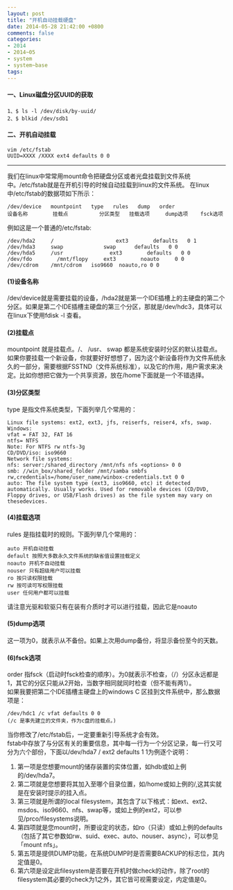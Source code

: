 ```yaml
---
layout: post
title: "开机自动挂载硬盘"
date: 2014-05-28 21:42:00 +0800
comments: false
categories:
- 2014
- 2014~05
- system
- system~base
tags:
---
```

#### 一、Linux磁盘分区UUID的获取
```
1、$ ls -l /dev/disk/by-uuid/
2、$ blkid /dev/sdb1
```

#### 二、开机自动挂载
```
vim /etc/fstab
UUID=XXXX /XXXX ext4 defaults 0 0
```

----------

我们在linux中常常用mount命令把硬盘分区或者光盘挂载到文件系统中。/etc/fstab就是在开机引导的时候自动挂载到linux的文件系统。
在linux中/etc/fstab的数据项如下所示：
```
/dev/device   mountpoint   type   rules   dump   order
设备名称        挂载点          分区类型   挂载选项     dump选项    fsck选项
```

例如这是一个普通的/etc/fstab:
```
/dev/hda2     /                    ext3        defaults   0 1
/dev/hda3     swap             swap      defaults   0 0
/dev/hda5     /usr               ext3        defaults   0 0
/dev/fdo        /mnt/flopy     ext3        noauto     0 0
/dev/cdrom    /mnt/cdrom   iso9660  noauto,ro 0 0
```
#### (1)设备名称
/dev/device就是需要挂载的设备，/hda2就是第一个IDE插槽上的主硬盘的第二个分区。如果是第二个IDE插槽主硬盘的第三个分区，那就是/dev/hdc3，具体可以在linux下使用fdisk -l  查看。

#### (2)挂载点
mountpoint 就是挂载点。/、 /usr、 swap 都是系统安装时分区的默认挂载点。  
如果你要挂载一个新设备，你就要好好想想了，因为这个新设备将作为文件系统永久的一部分，需要根据FSSTND（文件系统标准），以及它的作用，用户需求来决定。比如你想把它做为一个共享资源，放在/home下面就是一个不错选择。

#### (3)分区类型
type 是指文件系统类型，下面列举几个常用的：
```
Linux file systems: ext2, ext3, jfs, reiserfs, reiser4, xfs, swap.
Windows:
vfat = FAT 32, FAT 16
ntfs= NTFS
Note: For NTFS rw ntfs-3g
CD/DVD/iso: iso9660
Network file systems:
nfs: server:/shared_directory /mnt/nfs nfs <options> 0 0
smb: //win_box/shared_folder /mnt/samba smbfs rw,credentials=/home/user_name/winbox-credentials.txt 0 0
auto: The file system type (ext3, iso9660, etc) it detected automatically. Usually works. Used for removable devices (CD/DVD, Floppy drives, or USB/Flash drives) as the file system may vary on thesedevices.
```

#### (4)挂载选项
rules 是指挂载时的规则。下面列举几个常用的：
```
auto 开机自动挂载
default 按照大多数永久文件系统的缺省值设置挂载定义
noauto 开机不自动挂载
nouser 只有超级用户可以挂载
ro 按只读权限挂载
rw 按可读可写权限挂载
user 任何用户都可以挂载
```
请注意光驱和软驱只有在装有介质时才可以进行挂载，因此它是noauto

#### (5)dump选项
这一项为0，就表示从不备份。如果上次用dump备份，将显示备份至今的天数。

#### (6)fsck选项
order 指fsck（启动时fsck检查的顺序）。为0就表示不检查，（/）分区永远都是1，其它的分区只能从2开始，当数字相同就同时检查（但不能有两1）。  
如果我要把第二个IDE插槽主硬盘上的windows C 区挂到文件系统中，那么数据项是：
```
/dev/hdc1 /c vfat defaults 0 0
(/c 是事先建立的文件夹，作为c盘的挂载点。)
```
当你修改了/etc/fstab后，一定要重新引导系统才会有效。  
fstab中存放了与分区有关的重要信息，其中每一行为一个分区记录，每一行又可分为六个部份，下面以/dev/hda7 / ext2 defaults 1 1为例逐个说明：

1. 第一项是您想要mount的储存装置的实体位置，如hdb或如上例的/dev/hda7。  
2. 第二项就是您想要将其加入至哪个目录位置，如/home或如上例的/,这其实就是在安装时提示的挂入点。  
3. 第三项就是所谓的local filesystem，其包含了以下格式：如ext、ext2、msdos、iso9660、nfs、swap等，或如上例的ext2，可以参见/prco/filesystems说明。  
4. 第四项就是您mount时，所要设定的状态，如ro（只读）或如上例的defaults（包括了其它参数如rw、suid、exec、auto、nouser、async），可以参见「mount nfs」。  
5. 第五项是提供DUMP功能，在系统DUMP时是否需要BACKUP的标志位，其内定值是0。  
6. 第六项是设定此filesystem是否要在开机时做check的动作，除了root的filesystem其必要的check为1之外，其它皆可视需要设定，内定值是0。  

